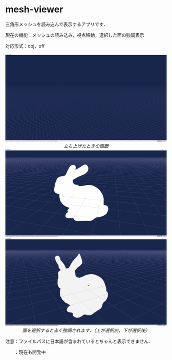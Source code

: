 # mesh-viewer
三角形メッシュを読み込んで表示するアプリです．

現在の機能：メッシュの読み込み，視点移動，選択した面の強調表示

対応形式：obj，off

<p align="center">
  <img src="image/meshViewer3.png" width="800">
  <br>
  <em>立ち上げたときの画面</em>
  
  <img src="image/meshViewer2.png" width="800">
  <img src="image/meshViewer.png" width="800">
  <br>
  <em>面を選択すると赤く強調されます．（上が選択前，下が選択後）</em>
</p>

<p>
注意：ファイルパスに日本語が含まれているとちゃんと表示できません．
  
　　：現在も開発中
</p>
